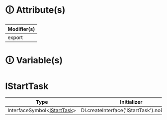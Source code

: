 # &#128712; Attribute(s)

| Modifier(s)                            |
|----------------------------------------|
| export |

# &#128712; Variable(s)

# IStartTask

| Type                        | Initializer                       |
|-----------------------------|-----------------------------------|
| InterfaceSymbol&lt;[IStartTask](https://hamedfathi.gitbook.io/aurelia-2-doc-api/runtime/variable/lifecycle-task/istarttask)&gt; | DI.createInterface<IStartTask>('IStartTask').noDefault() |